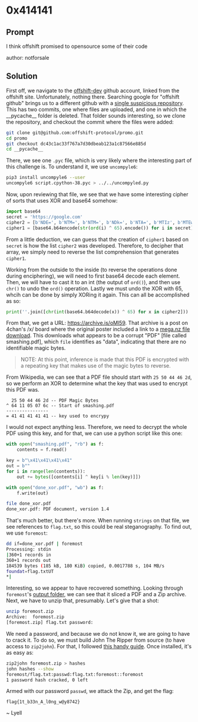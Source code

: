 # 0x414141

## Prompt

I think offshift promised to opensource some of their code

author: notforsale

## Solution

First off, we navigate to the [offshift-dev](https://github.com/offshift-dev/assets/commits/master) github account, linked from the offshift site. Unfortunately, nothing there. Searching google for "offshift github" brings us to a different github with a [single suspicious repository](https://github.com/offshift-protocol/promo). This has two commits, one where files are uploaded, and one in which the \_\_pycache\_\_ folder is deleted. That folder sounds interesting, so we clone the repository, and checkout the commit where the files were added:

```bash
git clone git@github.com:offshift-protocol/promo.git
cd promo
git checkout dc43c1ac33f767a7d30dbeab123a1c87566e885d
cd __pycache__
```

There, we see one `.pyc` file, which is very likely where the interesting part of this challenge is. To understand it, we use `uncompyle6`:

```bash
pip3 install uncompyle6 --user
uncompyle6 script.cpython-38.pyc > ../../uncompyled.py
```

Now, upon reviewing that file, we see that we have some interesting cipher of sorts that uses XOR and base64 somehow:

```python
import base64
secret = 'https://google.com'
cipher2 = [b'NDE=', b'NTM=', b'NTM=', b'NDk=', b'NTA=', b'MTIz', b'MTEw', b'MTEw', b'MzI=', b'NTE=', b'MzQ=', b'NDE=', b'NDA=', b'NTU=', b'MzY=', b'MTEx', b'NDA=', b'NTA=', b'MTEw', b'NDY=', b'MTI=', b'NDU=', b'MTE2', b'MTIw']
cipher1 = [base64.b64encode(str(ord(i) ^ 65).encode()) for i in secret]
```

From a little deduction, we can guess that the creation of `cipher1` based on `secret` is how the list `cipher2` was developed. Therefore, to decipher that array, we simply need to reverse the list comprehension that generates `cipher1`.

Working from the outside to the inside (to reverse the operations done during enciphering), we will need to first base64 decode each element. Then, we will have to cast it to an int (the output of `ord()`), and then use `chr()` to undo the `ord()` operation. Lastly we must undo the XOR with 65, whcih can be done by simply XORing it again. This can all be accomplished as so:

```python
print(''.join([chr(int(base64.b64decode(x)) ^ 65) for x in cipher2]))
```

From that, we get a URL: https://archive.is/oMl59. That archive is a post on 4chan's /x/ board where the original poster included a link to a [mega.nz file download](https://mega.nz/file/AAdDyIoB#gpj5s9N9-VnbNhSdkJ24Yyq3BWSYimoxanP-p03gQWs). This downloads what appears to be a corrupt "PDF" [file called smashing.pdf], which `file` identifies as "data", indicating that there are no identifiable magic bytes. 

> NOTE: At this point, inference is made that this PDF is encrypted with a repeating key that makes use of the magic bytes to reverse. 

From Wikipedia, we can see that a PDF file should start with `25 50 44 46 2d`, so we perform an XOR to determine what the key that was used to encrypt this PDF was.

```
  25 50 44 46 2d -- PDF Magic Bytes
^ 64 11 05 07 6c -- Start of smashing.pdf
----------------
= 41 41 41 41 41 -- key used to encrypy
```

I would not expect anything less. Therefore, we need to decrypt the whole PDF using this key, and for that, we can use a python script like this one:

```python
with open("smashing.pdf", "rb") as f:
    contents = f.read()

key = b"\x41\x41\x41\x41"
out = b""
for i in range(len(contents)):
    out += bytes([contents[i] ^ key[i % len(key)]])

with open("done_xor.pdf", "wb") as f:
    f.write(out)
```

```bash
file done_xor.pdf
done_xor.pdf: PDF document, version 1.4
```

That's much better, but there's more. When running `strings` on that file, we see references to `flag.txt`, so this could be real steganography. To find out, we use `foremost`:

```bash
dd if=done_xor.pdf | foremost
Processing: stdin
|360+1 records in
360+1 records out
184539 bytes (185 kB, 180 KiB) copied, 0.0017788 s, 104 MB/s
foundat=flag.txtUT
*|
```

Interesting, so we appear to have recovered something. Looking through `foremost`'s [output folder](output), we can see that it sliced a PDF and a Zip archive. Next, we have to unzip that, presumably. Let's give that a shot:

```bash
unzip foremost.zip
Archive:  foremost.zip
[foremost.zip] flag.txt password: 
```

We need a password, and because we do not know it, we are going to have to crack it. To do so, we must build John The Ripper from source (to have access to `zip2john`). For that, I followed [this handy guide](https://hackthestuff.com/article/how-to-install-john-the-ripper-in-linux-and-crack-password). Once installed, it's as easy as:

```bash
zip2john foremost.zip > hashes
john hashes --show
foremost/flag.txt:passwd:flag.txt:foremost::foremost
1 password hash cracked, 0 left
```

Armed with our password `passwd`, we attack the Zip, and get the flag:

```
flag{1t_b33n_A_l0ng_w@y8742}
```

~ Lyell
